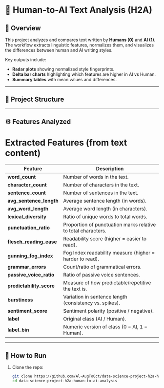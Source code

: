 # 🧠 Human-to-AI Text Analysis (H2A)

## 📌 Overview
This project analyzes and compares text written by **Humans (0)** and **AI (1)**.  
The workflow extracts linguistic features, normalizes them, and visualizes the differences between human and AI writing styles.

Key outputs include:  
- **Radar plots** showing normalized style fingerprints.  
- **Delta bar charts** highlighting which features are higher in AI vs Human.  
- **Summary tables** with mean values and differences.  

---

## 📂 Project Structure

---

## ⚙️ Features Analyzed
#  Extracted Features (from text content)

| Feature               | Description                                                                 |
|------------------------|-----------------------------------------------------------------------------|
| **word_count**         | Number of words in the text.                                               |
| **character_count**    | Number of characters in the text.                                          |
| **sentence_count**     | Number of sentences in the text.                                           |
| **avg_sentence_length**| Average sentence length (in words).                                        |
| **avg_word_length**    | Average word length (in characters).                                       |
| **lexical_diversity**  | Ratio of unique words to total words.                                      |
| **punctuation_ratio**  | Proportion of punctuation marks relative to total characters.              |
| **flesch_reading_ease**| Readability score (higher = easier to read).                               |
| **gunning_fog_index**  | Fog Index readability measure (higher = harder to read).                   |
| **grammar_errors**     | Count/ratio of grammatical errors.                                         |
| **passive_voice_ratio**| Ratio of passive voice sentences.                                          |
| **predictability_score**| Measure of how predictable/repetitive the text is.                        |
| **burstiness**         | Variation in sentence length (consistency vs. spikes).                     |
| **sentiment_score**    | Sentiment polarity (positive / negative).                                  |
| **label**              | Original class (AI / Human).                                               |
| **label_bin**          | Numeric version of class (0 = AI, 1 = Human).                              |
  

---

## 🚀 How to Run
1. Clone the repo:
   ```bash
   git clone https://github.com/Al-AugToOct/data-science-project-h2a-human-to-ai-analysis.git
   cd data-science-project-h2a-human-to-ai-analysis
